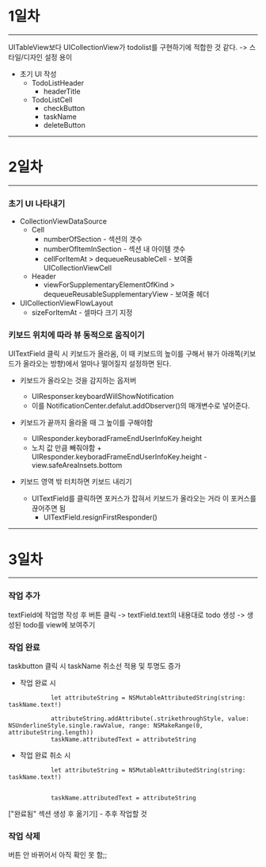 #  1일차
---------------------------
UITableView보다 UICollectionView가 todolist를 구현하기에 적합한 것 같다. -> 스타일/디자인 설정 용이


+ 초기 UI 작성
    + TodoListHeader
        + headerTitle
    + TodoListCell
        + checkButton
        + taskName
        + deleteButton

---------------------------
# 2일차
---------------------------
### 초기 UI 나타내기
+ CollectionViewDataSource
    + Cell
        + numberOfSection - 섹션의 갯수
        + numberOfItemInSection - 섹션 내 아이템 갯수
        + cellForItemAt > dequeueReusableCell - 보여줄 UICollectionViewCell 
    + Header
        + viewForSupplementaryElementOfKind > dequeueReusableSupplementaryView - 보여줄 헤더 
+ UICollectionViewFlowLayout
    + sizeForItemAt - 셀마다 크기 지정

### 키보드 위치에 따라 뷰 동적으로 움직이기

UITextField 클릭 시 키보드가 올라옴, 이 때 키보드의 높이를 구해서 뷰가 아래쪽(키보드가 올라오는 방향)에서 얼마나 떨어질지 설정하면 된다.

+ 키보드가 올라오는 것을 감지하는 옵저버
    + UIResponser.keyboardWillShowNotification
    + 이를 NotificationCenter.defalut.addObserver()의 매개변수로 넣어준다.

+ 키보드가 끝까지 올라올 때 그 높이를 구해야함
    + UIResponder.keyboradFrameEndUserInfoKey.height
    + 노치 값 만큼 빼줘야함
            + UIResponder.keyboradFrameEndUserInfoKey.height - view.safeAreaInsets.bottom
+ 키보드 영역 밖 터치하면 키보드 내리기
    + UITextField를 클릭하면 포커스가 잡혀서 키보드가 올라오는 거라 이 포커스를 끊어주면 됨
        + UITextField.resignFirstResponder()
--------------------------
# 3일차
--------------------------
### 작업 추가
textField에 작업명 작성 후 버튼 클릭 -> textField.text의 내용대로 todo 생성 -> 생성된 todo를 view에 보여주기


### 작업 완료
taskbutton 클릭 시 taskName 취소선 적용 및 투명도 증가

+ 작업 완료 시
```
            let attributeString = NSMutableAttributedString(string: taskName.text!)
            
            attributeString.addAttribute(.strikethroughStyle, value: NSUnderlineStyle.single.rawValue, range: NSMakeRange(0, attributeString.length))
            taskName.attributedText = attributeString
```
+ 작업 완료 취소 시
```
            let attributeString = NSMutableAttributedString(string: taskName.text!)
            
            
            taskName.attributedText = attributeString
```
["완료됨" 섹션 생성 후 옮기기] - 추후 작업할 것

### 작업 삭제
버튼 안 바뀌어서 아직 확인 못 함;;



